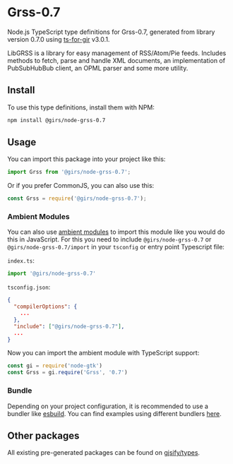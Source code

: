 
# Grss-0.7

Node.js TypeScript type definitions for Grss-0.7, generated from library version 0.7.0 using [ts-for-gir](https://github.com/gjsify/ts-for-gir) v3.0.1.

LibGRSS is a library for easy management of RSS/Atom/Pie feeds. Includes methods to fetch, parse and handle XML documents, an implementation of PubSubHubBub client, an OPML parser and some more utility.

## Install

To use this type definitions, install them with NPM:
```bash
npm install @girs/node-grss-0.7
```

## Usage

You can import this package into your project like this:
```ts
import Grss from '@girs/node-grss-0.7';
```

Or if you prefer CommonJS, you can also use this:
```ts
const Grss = require('@girs/node-grss-0.7');
```

### Ambient Modules

You can also use [ambient modules](https://github.com/gjsify/ts-for-gir/tree/main/packages/cli#ambient-modules) to import this module like you would do this in JavaScript.
For this you need to include `@girs/node-grss-0.7` or `@girs/node-grss-0.7/import` in your `tsconfig` or entry point Typescript file:

`index.ts`:
```ts
import '@girs/node-grss-0.7'
```

`tsconfig.json`:
```json
{
  "compilerOptions": {
    ...
  },
  "include": ["@girs/node-grss-0.7"],
  ...
}
```

Now you can import the ambient module with TypeScript support: 

```ts
const gi = require('node-gtk')
const Grss = gi.require('Grss', '0.7')
```


### Bundle

Depending on your project configuration, it is recommended to use a bundler like [esbuild](https://esbuild.github.io/). You can find examples using different bundlers [here](https://github.com/gjsify/ts-for-gir/tree/main/examples).

## Other packages

All existing pre-generated packages can be found on [gjsify/types](https://github.com/gjsify/types).

